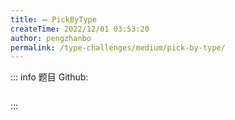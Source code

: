 ```yaml
---
title: ➖ PickByType
createTime: 2022/12/01 03:53:20
author: pengzhanbo
permalink: /type-challenges/medium/pick-by-type/
---
```


::: info 题目
Github: []()

```ts

```

:::
